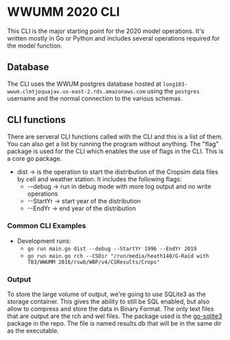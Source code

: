 # WWUMM 2020 CLI
This CLI is the major starting point for the 2020 model operations. It's written mostly in Go or Python
and includes several operations required for the model function.

## Database
The CLI uses the WWUM postgres database hosted at `long103-wwum.clmtjoquajav.us-east-2.rds.amazonaws.com` using
the `postgres` username and the normal connection to the various schemas.

## CLI functions
There are serveral CLI functions called with the CLI and this is a list of them. You can 
also get a list by running the program without anything. The "flag" package is used for the CLI which enables the use
of flags in the CLI. This is a core go package.

- dist -> is the operation to start the distribution of the Cropsim data files by cell and weather station.
 It includes the following flags:
  - --debug -> run in debug mode with more log output and no write operations
  - --StartYr -> start year of the distribution
  - --EndYr -> end year of the distribution 
    
### Common CLI Examples
- Development runs:
  - `go run main.go dist --debug --StartYr 1996 --EndYr 2019`
  - `go run main.go rch --CSDir "/run/media/heath140/G-Raid with TB3/WWUMM 2016/rswb/WBP/v4/CSResults/Crops"`

### Output
To store the large volume of output, we're going to use SQLite3 as the storage container. 
This gives the ability to still be SQL enabled, but also allow to compress and store the data in Binary Format.
The only text files that are output are the rch and wel files. The package used is the [go-sqlite3](https://pkg.go.dev/github.com/mattn/go-sqlite3) package in the repo.
The file is named results.db that will be in the same dir as the executable.